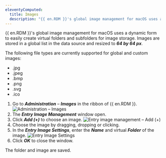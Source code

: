 ```yaml
---
eleventyComputed:
  title: Images
  description: "{{ en.RDM }}'s global image management for macOS uses a dynamic form to easily create virtual folders and subfolders for image storage."
---
```

{{ en.RDM }}'s global image management for macOS uses a dynamic form to easily create virtual folders and subfolders for image storage. Images are stored in a global list in the data source and resized to ***64 by 64 px***.

The following file types are currently supported for global and custom images:
* .jpg
* .jpeg
* .bmp
* .png
* .svg
* .ico

1. Go to ***Administration*** – ***Images*** in the ribbon of {{ en.RDM }}.
![Administration – Images](https://cdnweb.devolutions.net/docs/docs_en_rdm_mac_RDMMac6047.png)
1. The ***Entry Image Management*** window open.
1. Click ***Add (+)*** to choose an image.
![Entry image management – Add (+)](https://cdnweb.devolutions.net/docs/docs_en_rdm_mac_RDMMac6048.png)
1. Choose the image by dragging, dropping or clicking.
1. In the ***Entry Image Settings***, enter the ***Name*** and virtual ***Folder*** of the image.
![Entry Image Settings](https://cdnweb.devolutions.net/docs/docs_en_rdm_mac_RDMMac6049.png)
1. Click ***OK*** to close the window.

The folder and image are saved.
